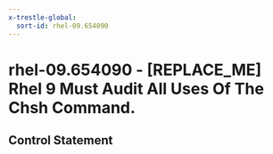 ```yaml
---
x-trestle-global:
  sort-id: rhel-09.654090
---
```


# rhel-09.654090 - \[REPLACE_ME\] Rhel 9 Must Audit All Uses Of The Chsh Command.

## Control Statement
